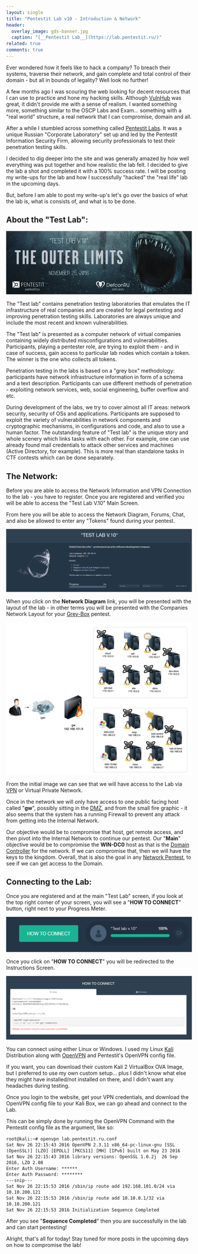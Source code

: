 ```yaml
---
layout: single
title: "Pentestit Lab v10 - Introduction & Network"
header:
  overlay_image: gds-banner.jpg
  caption: "[__Pentestit Lab__](https://lab.pentestit.ru/)"
related: true
comments: true
---
```


Ever wondered how it feels like to hack a company? To breach their systems, traverse their network, and gain complete and total control of their domain - but all in bounds of legality? Well look no further!

A few months ago I was scouring the web looking for decent resources that I can use to practice and hone my hacking skills. Although [VulnHub](https://www.vulnhub.com/) was great, it didn't provide me with a sense of realism. I wanted something more, something similar to the OSCP Labs and Exam... something with a "real world" structure, a real network that I can compromise, domain and all.

After a while I stumbled across something called [Pentestit Labs](https://lab.pentestit.ru/). It was a unique Russian "Corporate Laboratory" set up and led by the Pentestit Information Security Firm, allowing security professionals to test their penetration testing skills.

I decided to dig deeper into the site and was generally amazed by how well everything was put together and how realistic the lab felt. I decided to give the lab a shot and completed it with a 100% success rate. I will be posting my write-ups for the lab and how I successfully "hacked" the "real life" lab in the upcoming days.

But, before I am able to post my write-up's let's go over the basics of what the lab is, what is consists of, and what is to be done.

## About the "Test Lab":

<a href="/images/gds-1.png"><img src="/images/gds-1.png"></a>

The "Test lab" contains penetration testing laboratories that emulates the IT infrastructure of real companies and are created for legal pentesting and improving penetration testing skills. Laboratories are always unique and include the most recent and known vulnerabilities. 

The "Test lab" is presented as a computer network of virtual companies containing widely distributed misconfigurations and vulnerabilities. Participants, playing a pentester role, are trying to exploit them - and in case of success, gain access to particular lab nodes which contain a token. The winner is the one who collects all tokens. 

Penetration testing in the labs is based on a "grey box" methodology: participants have network infrastructure information in form of a schema and a text description. Participants can use different methods of penetration - exploiting network services, web, social engineering, buffer overflow and etc. 

During development of the labs, we try to cover almost all IT areas: network security, security of OSs and applications. Participants are supposed to exploit the variety of vulnerabilities in network components and cryptographic mechanisms, in configurations and code, and also to use a human factor. The outstanding feature of "Test lab" is the unique story and whole scenery which links tasks with each other. For example, one can use already found mail credentials to attack other services and machines (Active Directory, for example). This is more real than standalone tasks in CTF contests which can be done separately. 

## The Network:

Before you are able to access the Network Information and VPN Connection to the lab - you have to register. Once you are registered and verified you will be able to access the "Test Lab V.10" Main Screen.

From here you will be able to access the Network Diagram, Forums, Chat, and also be allowed to enter any "Tokens" found during your pentest.

<a href="/images/gds-2.png"><img src="/images/gds-2.png"></a>

When you click on the __Network Diagram__ link, you will be presented with the layout of the lab - in other terms you will be presented with the Companies Network Layout for your [Grey-Box](https://blog.secureideas.com/2012/12/grey-box-penetration-testing.html) pentest.

<a href="/images/gds-4.png"><img src="/images/gds-4.png"></a>

From the initial image we can see that we will have access to the Lab via [VPN](https://en.wikipedia.org/wiki/Virtual_private_network) or Virtual Private Network.

Once in the network we will only have access to one public facing host called "__gw__", possibly sitting in the [DMZ](https://en.wikipedia.org/wiki/DMZ_(computing)), and from the small fire graphic - it also seems that the system has a running Firewall to prevent any attack from getting into the Internal Network.

Our objective would be to compromise that host, get remote access, and then pivot into the Internal Network to continue our pentest. Our "__Main__" objective would be to compromise the __WIN-DC0__ host as that is the [Domain Controller](https://en.wikipedia.org/wiki/Domain_controller) for the network. If we can compromise that, then we will have the keys to the kingdom. Overall, that is also the goal in any [Network Pentest](https://www.redteamsecure.com/network-penetration-testing/), to see if we can get access to the Domain.

## Connecting to the Lab:

Once you are registered and at the main "Test Lab" screen, if you look at the top right corner of your screen, you will see a "__HOW TO CONNECT__" button, right next to your Progress Meter.

<a href="/images/gds-5.png"><img src="/images/gds-5.png"></a>

Once you click on "__HOW TO CONNECT__" you will be redirected to the Instructions Screen.

<a href="/images/gds-3.png"><img src="/images/gds-3.png"></a>

You can connect using either Linux or Windows. I used my Linux [Kali](https://www.kali.org/) Distribution along with [OpenVPN](https://en.wikipedia.org/wiki/OpenVPN) and Pentestit's OpenVPN config file.

If you want, you can download their custom Kali 2 VirtualBox OVA Image, but I preferred to use my own custom setup... plus I didn't know what else they might have installed/not installed on there, and I didn't want any headaches during testing.

Once you login to the website, get your VPN credentials, and download the OpenVPN config file to your Kali Box, we can go ahead and connect to the Lab.

This can be simply done by running the OpenVPN Command with the Pentestit config file as the argument, like so:

```console
root@kali:~# openvpn lab.pentestit.ru.conf 
Sat Nov 26 22:15:43 2016 OpenVPN 2.3.11 x86_64-pc-linux-gnu [SSL (OpenSSL)] [LZO] [EPOLL] [PKCS11] [MH] [IPv6] built on May 23 2016
Sat Nov 26 22:15:43 2016 library versions: OpenSSL 1.0.2j  26 Sep 2016, LZO 2.08
Enter Auth Username: ******
Enter Auth Password: ********
---snip---
Sat Nov 26 22:15:53 2016 /sbin/ip route add 192.168.101.0/24 via 10.10.200.121
Sat Nov 26 22:15:53 2016 /sbin/ip route add 10.10.0.1/32 via 10.10.200.121
Sat Nov 26 22:15:53 2016 Initialization Sequence Completed
```

After you see "__Sequence Completed__" then you are successfully in the lab and can start pentesting!

Alright, that's all for today! Stay tuned for more posts in the upcoming days on how to compromise the lab!
